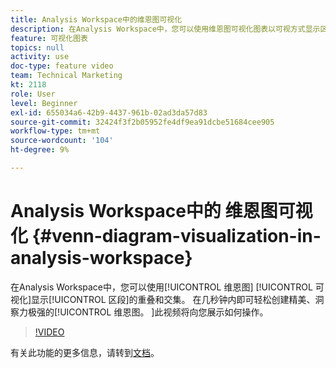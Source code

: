 ```yaml
---
title: Analysis Workspace中的维恩图可视化
description: 在Analysis Workspace中，您可以使用维恩图可视化图表以可视方式显示区段的重叠和交集。 很容易在几秒钟内绘制出令人惊叹的、有洞察力的维恩图。 此视频将向您展示如何操作。
feature: 可视化图表
topics: null
activity: use
doc-type: feature video
team: Technical Marketing
kt: 2118
role: User
level: Beginner
exl-id: 655034a6-42b9-4437-961b-02ad3da57d83
source-git-commit: 32424f3f2b05952fe4df9ea91dcbe51684cee905
workflow-type: tm+mt
source-wordcount: '104'
ht-degree: 9%

---
```


#  Analysis Workspace中的  维恩图可视化 {#venn-diagram-visualization-in-analysis-workspace}

在Analysis Workspace中，您可以使用[!UICONTROL 维恩图] [!UICONTROL 可视化]显示[!UICONTROL 区段]的重叠和交集。 在几秒钟内即可轻松创建精美、洞察力极强的[!UICONTROL 维恩图。 ]此视频将向您展示如何操作。

>[!VIDEO](https://video.tv.adobe.com/v/23987/?quality=12)

有关此功能的更多信息，请转到[文档](https://marketing.adobe.com/resources/help/zh_CN/analytics/analysis-workspace/venn.html)。
